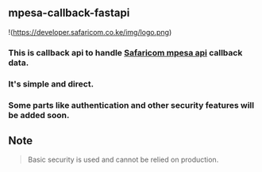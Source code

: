 ## mpesa-callback-fastapi

!(https://developer.safaricom.co.ke/img/logo.png)

### This is callback api to handle [Safaricom mpesa api](https://developer.safaricom.co.ke//) callback data.
### It's simple and direct.
### Some parts like **authentication** and other **security** features will be added soon.

## **Note**
> Basic security is used and cannot be relied on production.


